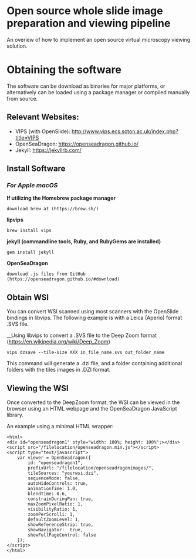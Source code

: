 # Open source whole slide image preparation and viewing pipeline
An overiew of how to implement an open source virtual microscopy viewing solution.

# Obtaining the software
The software can be download as binaries for major platforms, or alternatively can be loaded using a package manager or compiled manually from source.

## Relevant Websites:
- VIPS (with OpenSlide): http://www.vips.ecs.soton.ac.uk/index.php?title=VIPS
- OpenSeaDragon: https://openseadragon.github.io/
- Jekyll: https://jekyllrb.com/

## Install Software

### _For Apple macOS_ 

__If utilizing the Homebrew package manager__

`download brew at (https://brew.sh/)`

__lipvips__

`brew install vips`

__jekyll (commandline tools, Ruby, and RubyGems are installed)__

`gem install jekyll`

__OpenSeaDragon__

`download .js files from GitHub (https://openseadragon.github.io/#download)`

## Obtain WSI

You can convert WSI scanned using most scanners with the OpenSlide bindings in libvips.  The following example is with a Leica (Aperio) format .SVS file.

__Using libvips to convert a .SVS file to the Deep Zoom format (https://en.wikipedia.org/wiki/Deep_Zoom)

`vips dzsave --tile-size XXX in_file_name.svs out_folder_name`

This command will generate a .dzi file, and a folder containing additional folders with the tiles images in .DZI format.

## Viewing the WSI

Once converted to the DeepZoom format, the WSI can be viewed in the browser using an HTML webpage and the OpenSeaDragon JavaScript library.

An example using a minimal HTML wrapper:

```
<html>
<div id="openseadragon1" style="width: 100%; height: 100%";></div>
<script src="/filelocation/openseadragon.min.js"></script>
<script type="text/javascript">
    var viewer = OpenSeadragon({
        id: "openseadragon1",
        prefixUrl: "/filelocation/openseadragonimages/",
        tileSources: "yourwsi.dzi",
        sequenceMode: false,
        autoHideControls: true,
        animationTime: 1.0,
        blendTime: 0.6,
        constrainDuringPan: true,
        maxZoomPixelRatio: 1,
        visibilityRatio: 1,
        zoomPerScrolli: 1,
        defaultZoomLevel: 1,
        showReferenceStrip: true,
        showNavigator:  true,
	    showFullPageControl: false 
    });
</script>
</html>
```
